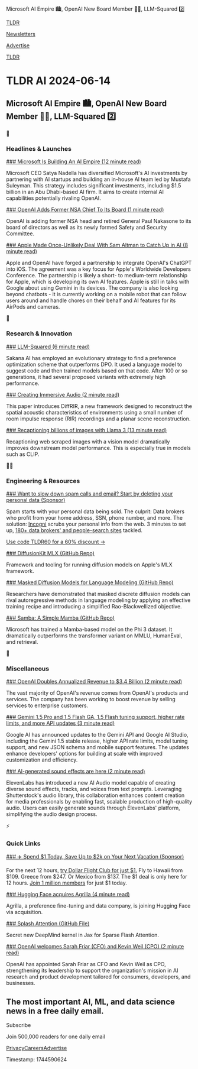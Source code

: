 Microsoft AI Empire 🏙️, OpenAI New Board Member 🧑‍💻, LLM-Squared 2️⃣

[TLDR](/)

[Newsletters](/newsletters)

[Advertise](https://advertise.tldr.tech/)

[TLDR](/)

# TLDR AI 2024-06-14

## Microsoft AI Empire 🏙️, OpenAI New Board Member 🧑‍💻, LLM-Squared 2️⃣

🚀

### Headlines & Launches

[### Microsoft Is Building An AI Empire (12 minute read)](https://www.wsj.com/tech/ai/microsoft-nadella-openai-inflection-9727e77a?st=8kan7s8rxto660t&reflink=desktopwebshare_permalink&utm_source=tldrai)

Microsoft CEO Satya Nadella has diversified Microsoft's AI investments by partnering with AI startups and building an in-house AI team led by Mustafa Suleyman. This strategy includes significant investments, including $1.5 billion in an Abu Dhabi-based AI firm. It aims to create internal AI capabilities potentially rivaling OpenAI.

[### OpenAI Adds Former NSA Chief To Its Board (1 minute read)](https://www.axios.com/2024/06/13/open-ai-security-nakasone-nsa?utm_source=tldrai)

OpenAI is adding former NSA head and retired General Paul Nakasone to its board of directors as well as its newly formed Safety and Security Committee.

[### Apple Made Once-Unlikely Deal With Sam Altman to Catch Up in AI (8 minute read)](https://www.bloomberg.com/news/articles/2024-06-05/why-is-apple-aapl-teaming-up-with-openai-both-companies-need-each-other?accessToken=eyJhbGciOiJIUzI1NiIsInR5cCI6IkpXVCJ9.eyJzb3VyY2UiOiJTdWJzY3JpYmVyR2lmdGVkQXJ0aWNsZSIsImlhdCI6MTcxNzYzODkxMCwiZXhwIjoxNzE4MjQzNzEwLCJhcnRpY2xlSWQiOiJTRUxUOE5UMEFGQjQwMCIsImJjb25uZWN0SWQiOiJFQTExNDNDNTM4NEE0RUY5QTg5RjJEN0IxMTg2MzcwOSJ9.7uOjvRkN5RXKv6BnazPK4_vKUyTNs4W7bbY5e98o-Bw&amp;utm_source=tldrai)

Apple and OpenAI have forged a partnership to integrate OpenAI's ChatGPT into iOS. The agreement was a key focus for Apple's Worldwide Developers Conference. The partnership is likely a short- to medium-term relationship for Apple, which is developing its own AI features. Apple is still in talks with Google about using Gemini in its devices. The company is also looking beyond chatbots - it is currently working on a mobile robot that can follow users around and handle chores on their behalf and AI features for its AirPods and cameras.

🧠

### Research & Innovation

[### LLM-Squared (6 minute read)](https://sakana.ai/llm-squared/?utm_source=tldrai)

Sakana AI has employed an evolutionary strategy to find a preference optimization scheme that outperforms DPO. It used a language model to suggest code and then trained models based on that code. After 100 or so generations, it had several proposed variants with extremely high performance.

[### Creating Immersive Audio (2 minute read)](https://masonlwang.com/hearinganythinganywhere/?utm_source=tldrai)

This paper introduces DiffRIR, a new framework designed to reconstruct the spatial acoustic characteristics of environments using a small number of room impulse response (RIR) recordings and a planar scene reconstruction.

[### Recaptioning billions of images with Llama 3 (13 minute read)](https://arxiv.org/abs/2406.08478?utm_source=tldrai)

Recaptioning web scraped images with a vision model dramatically improves downstream model performance. This is especially true in models such as CLIP.

👨‍💻

### Engineering & Resources

[### Want to slow down spam calls and email? Start by deleting your personal data (Sponsor)](https://get.incogni.io/aff_c?offer_id=1151&amp;aff_id=16286&amp;utm_source=tldrai)

Spam starts with your personal data being sold. The culprit: Data brokers who profit from your home address, SSN, phone number, and more. The solution: [Incogni](https://get.incogni.io/aff_c?offer_id=1151&aff_id=16286) scrubs your personal info from the web. 3 minutes to set up, [180+ data brokers' and people-search sites](https://get.incogni.io/aff_c?offer_id=1151&aff_id=16286) tackled.

[Use code TLDR60 for a 60% discount →](https://get.incogni.io/aff_c?offer_id=1151&aff_id=16286)

[### DiffusionKit MLX (GitHub Repo)](https://github.com/argmaxinc/DiffusionKit?utm_source=tldrai)

Framework and tooling for running diffusion models on Apple's MLX framework.

[### Masked Diffusion Models for Language Modeling (GitHub Repo)](https://github.com/kuleshov-group/mdlm?utm_source=tldrai)

Researchers have demonstrated that masked discrete diffusion models can rival autoregressive methods in language modeling by applying an effective training recipe and introducing a simplified Rao-Blackwellized objective.

[### Samba: A Simple Mamba (GitHub Repo)](https://github.com/microsoft/Samba?utm_source=tldrai)

Microsoft has trained a Mamba-based model on the Phi 3 dataset. It dramatically outperforms the transformer variant on MMLU, HumanEval, and retrieval.

🎁

### Miscellaneous

[### OpenAI Doubles Annualized Revenue to $3.4 Billion (2 minute read)](https://finance.yahoo.com/news/openai-doubles-annualized-revenue-3-232851705.html?utm_source=tldrai)

The vast majority of OpenAI's revenue comes from OpenAI's products and services. The company has been working to boost revenue by selling services to enterprise customers.

[### Gemini 1.5 Pro and 1.5 Flash GA, 1.5 Flash tuning support, higher rate limits, and more API updates (3 minute read)](https://developers.googleblog.com/en/gemini-15-pro-and-15-flash-now-available/?utm_source=tldrai)

Google AI has announced updates to the Gemini API and Google AI Studio, including the Gemini 1.5 stable release, higher API rate limits, model tuning support, and new JSON schema and mobile support features. The updates enhance developers' options for building at scale with improved customization and efficiency.

[### AI-generated sound effects are here (2 minute read)](https://elevenlabs.io/blog/sound-effects-are-here/?utm_source=tldrai)

ElevenLabs has introduced a new AI Audio model capable of creating diverse sound effects, tracks, and voices from text prompts. Leveraging Shutterstock's audio library, this collaboration enhances content creation for media professionals by enabling fast, scalable production of high-quality audio. Users can easily generate sounds through ElevenLabs' platform, simplifying the audio design process.

⚡️

### Quick Links

[### ✈️ Spend $1 Today, Save Up to $2k on Your Next Vacation (Sponsor)](https://app.dollarflightclub.com/signup/cheapflights4?utm_source=tldr)

For the next 12 hours, [try Dollar Flight Club for just $1.](https://links.tldrnewsletter.com/C5jjsn) Fly to Hawaii from $109. Greece from $247. Or Mexico from $137. The $1 deal is only here for 12 hours. [Join 1 million members](https://links.tldrnewsletter.com/C5jjsn) for just $1 today.

[### Hugging Face acquires Agrilla (4 minute read)](https://huggingface.co/posts/dvilasuero/203008804842390?utm_source=tldrai)

Agrilla, a preference fine-tuning and data company, is joining Hugging Face via acquisition.

[### Splash Attention (GitHub File)](https://github.com/google/jax/blob/main/jax/experimental/pallas/ops/tpu/splash_attention/splash_attention_kernel.py?utm_source=tldrai)

Secret new DeepMind kernel in Jax for Sparse Flash Attention.

[### OpenAI welcomes Sarah Friar (CFO) and Kevin Weil (CPO) (2 minute read)](https://openai.com/index/openai-welcomes-cfo-cpo/?utm_source=tldrai)

OpenAI has appointed Sarah Friar as CFO and Kevin Weil as CPO, strengthening its leadership to support the organization's mission in AI research and product development tailored for consumers, developers, and businesses.

## The most important AI, ML, and data science news in a free daily email.

Subscribe

Join 500,000 readers for one daily email

[Privacy](/privacy)[Careers](https://jobs.ashbyhq.com/tldr.tech)[Advertise](/ai/advertise)

Timestamp: 1744590624